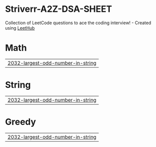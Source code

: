 # Striverr-A2Z-DSA-SHEET
Collection of LeetCode questions to ace the coding interview! - Created using [LeetHub](https://github.com/minjungsung/leethub)


# Math
|  |
| ------- |
| [2032-largest-odd-number-in-string](https://github.com/amitksingh0880/Striverr-A2Z-DSA-SHEET/tree/master/2032-largest-odd-number-in-string) |
# String
|  |
| ------- |
| [2032-largest-odd-number-in-string](https://github.com/amitksingh0880/Striverr-A2Z-DSA-SHEET/tree/master/2032-largest-odd-number-in-string) |
# Greedy
|  |
| ------- |
| [2032-largest-odd-number-in-string](https://github.com/amitksingh0880/Striverr-A2Z-DSA-SHEET/tree/master/2032-largest-odd-number-in-string) |